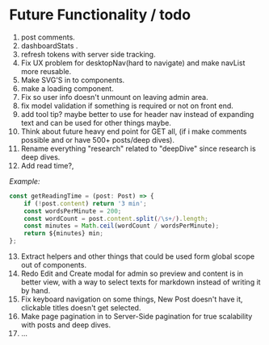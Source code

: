 # Future Functionality / todo
1. post comments.
2. dashboardStats .
3. refresh tokens with server side tracking.
4. Fix UX problem for desktopNav(hard to navigate) and make navList more reusable.
5. Make SVG'S in to components.
6. make a loading component.
7. Fix so user info doesn't unmount on leaving admin area.
8. fix model validation if something is required or not on front end.
9. add tool tip? maybe better to use for header nav instead of expanding text and can be used for other things maybe.
10. Think about future heavy end point for GET all, (if i make comments possible and or have 500+ posts/deep dives).
11. Rename everything "research" related to "deepDive" since research is deep dives.
12. Add read time?, 

*Example:*

```ts
const getReadingTime = (post: Post) => {
    if (!post.content) return '3 min';
    const wordsPerMinute = 200;
    const wordCount = post.content.split(/\s+/).length;
    const minutes = Math.ceil(wordCount / wordsPerMinute);
    return ${minutes} min;
};
```

13. Extract helpers and other things that could be used form global scope out of components.
14. Redo Edit and Create modal for admin so preview and content is in better view, with a way to select texts for markdown instead of writing it by hand.
15. Fix keyboard navigation on some things, New Post doesn't have it, clickable titles doesn't get selected.
16. Make page pagination in to Server-Side pagination for true scalability with posts and deep dives.
17. ...